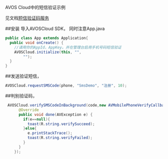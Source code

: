 AVOS Cloud中的短信验证示例

见文档[短信验证码服务](https://cn.avoscloud.com/docs/android_guide.html#短信验证码服务)

##安装
导入AVOSCloud SDK，
同时注意App.java
```java
public class App extends Application{
  public void onCreate() {
    //请用你的AppId，AppKey。并在管理台启用手机号码短信验证
    AVOSCloud.initialize(this, "",
        "");
  }
}
```

##发送验证短信，

```java
AVOSCloud.requestSMSCode(phone, "SmsDemo", "注册", 10);
```

##判别验证码，

```java
 AVOSCloud.verifySMSCodeInBackground(code,new AVMobilePhoneVerifyCallback() {
      @Override
      public void done(AVException e) {
        if(e==null){
          toast(R.string.verifySucceed);
        }else{
          e.printStackTrace();
          toast(R.string.verifyFailed);
        }
      }
    });
```
